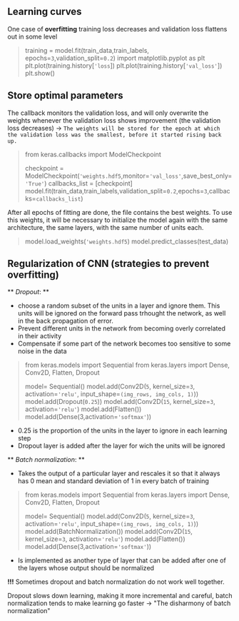 ## Learning curves
One case of **overfitting** training loss decreases and validation loss flattens out in some level

> training = model.fit(train_data,train_labels, epochs=`3`,validation_split=`0.2`)
> import matplotlib.pyplot as plt
> plt.plot(training.history[`'loss`])
> plt.plot(training.history[`'val_loss'`])
> plt.show()

## Store optimal parameters

The callback monitors the validation loss, and will only overwrite the weights whenever the validation loss shows improvement (the validation loss decreases) -> `The weights will be stored for the epoch at which the validation loss was the smallest, before it started rising back up.`

> from keras.callbacks import ModelCheckpoint
>
> checkpoint = ModelCheckpoint(`'weights.hdf5`,monitor=`'val_loss'`,save_best_only=`'True'`)
> callbacks_list = [checkpoint]
> model.fit(train_data,train_labels,validation_split=`0.2`,epochs=`3`,callbacks=`callbacks_list`)

After all epochs of fitting are done, the file contains the best weights. To use this weights, it will be necessary to initialize the model again with the same architecture, the same layers, with the same number of units each.

> model.load_weights(`'weights.hdf5`)
> model.predict_classes(test_data)

## Regularization of CNN (strategies to prevent overfitting)
** *Dropout*: ** 
- choose a random subset of the units in a layer and ignore them. This units will be ignored on the forward pass trhought the network, as well in the back propagation of error.
- Prevent different units in the network from becoming overly correlated in their activity
- Compensate if some part of the network becomes too sensitive to some noise in the data 

> from keras.models import Sequential
> from keras.layers import Dense, Conv2D, Flatten, Dropout
> 
> model= Sequential()
> model.add(Conv2D(`5`, kernel_size=`3`, activation=`'relu'`, input_shape=`(img_rows, img_cols, 1)`))
> model.add(Dropout(`0.25`))
> model.add(Conv2D(`15`, kernel_size=`3`, activation=`'relu'`)
> model.add(Flatten())
> model.add(Dense(3,activation=`'softmax'`))

- 0.25 is the proportion of the units in the layer to ignore in each learning step
- Dropout layer is added after the layer for wich the units will be ignored

** *Batch normalization*: ** 
- Takes the output of a particular layer and rescales it so that it always has 0 mean and standard deviation of 1 in every batch of training

> from keras.models import Sequential
> from keras.layers import Dense, Conv2D, Flatten, Dropout
> 
> model= Sequential()
> model.add(Conv2D(`5`, kernel_size=`3`, activation=`'relu'`, input_shape=`(img_rows, img_cols, 1)`))
> model.add(BatchNormalization())
> model.add(Conv2D(`15`, kernel_size=`3`, activation=`'relu'`)
> model.add(Flatten())
> model.add(Dense(3,activation=`'softmax'`))

- Is implemented as another type of layer that can be added after one of the layers whose output should be normalized

**!!!**
Sometimes dropout and batch normalization do not work well together.

Dropout slows down learning, making it more incremental and careful, batch normalization tends to make learning go faster -> "The disharmony of batch normalization"
